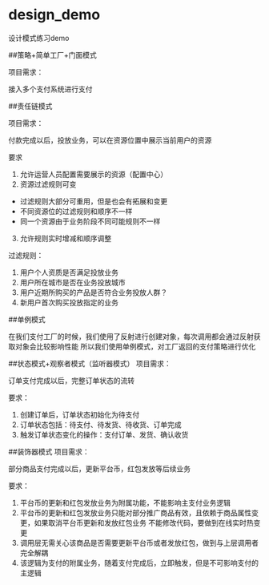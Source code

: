 # design_demo
设计模式练习demo

##策略+简单工厂+门面模式

项目需求：

接入多个支付系统进行支付

##责任链模式

项目需求：

付款完成以后，投放业务，可以在资源位置中展示当前用户的资源

要求 

1. 允许运营人员配置需要展示的资源（配置中心）
2. 资源过滤规则可变
* 过滤规则大部分可重用，但是也会有拓展和变更
* 不同资源位的过滤规则和顺序不一样
* 同一个资源由于业务阶段不同可能规则不一样
3. 允许规则实时增减和顺序调整

过滤规则：
1. 用户个人资质是否满足投放业务
2. 用户所在城市是否在业务投放城市
3. 用户近期所购买的产品是否符合业务投放人群？
4. 新用户首次购买投放指定的业务


##单例模式

在我们支付工厂的时候，我们使用了反射进行创建对象，每次调用都会通过反射获取对象会比较影响性能
所以我们使用单例模式，对工厂返回的支付策略进行优化

##状态模式+观察者模式（监听器模式）
项目需求：

订单支付完成以后，完整订单状态的流转

要求：
1. 创建订单后，订单状态初始化为待支付
2. 订单状态包括：待支付、待发货、待收货、订单完成
3. 触发订单状态变化的操作：支付订单、发货、确认收货


##装饰器模式
项目需求：

部分商品支付完成以后，更新平台币，红包发放等后续业务

要求：

1. 平台币的更新和红包发放业务为附属功能，不能影响主支付业务逻辑
2. 平台币的更新和红包发放业务只能对部分推广商品有效，且依赖于商品属性变更，如果取消平台币更新和发放红包业务
不能修改代码，要做到在线实时热变更
3. 调用层无需关心该商品是否需要更新平台币或者发放红包，做到与上层调用者完全解耦
4. 该逻辑为支付的附属业务，随着支付完成后，立即触发，但是不可影响支付的主逻辑